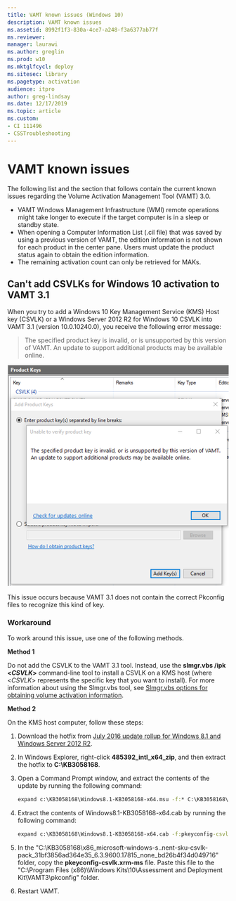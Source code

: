 ```yaml
---
title: VAMT known issues (Windows 10)
description: VAMT known issues
ms.assetid: 8992f1f3-830a-4ce7-a248-f3a6377ab77f
ms.reviewer: 
manager: laurawi
ms.author: greglin
ms.prod: w10
ms.mktglfcycl: deploy
ms.sitesec: library
ms.pagetype: activation
audience: itpro
author: greg-lindsay
ms.date: 12/17/2019
ms.topic: article
ms.custom: 
- CI 111496
- CSSTroubleshooting
---
```


# VAMT known issues

The following list and the section that follows contain the current known issues regarding the Volume Activation Management Tool (VAMT) 3.0.

- VAMT Windows Management Infrastructure (WMI) remote operations might take longer to execute if the target computer is in a sleep or standby state.
- When opening a Computer Information List (.cil file) that was saved by using a previous version of VAMT, the edition information is not shown for each product in the center pane. Users must update the product status again to obtain the edition information.
- The remaining activation count can only be retrieved for MAKs.
 
## Can't add CSVLKs for Windows 10 activation to VAMT 3.1

When you try to add a Windows 10 Key Management Service (KMS) Host key (CSVLK) or a Windows Server 2012 R2 for Windows 10 CSVLK into VAMT 3.1 (version 10.0.10240.0), you receive the following error message:

> The specified product key is invalid, or is unsupported by this version of VAMT. An update to support additional products may be available online.

![VAMT error message](./images/vamt-known-issue-message.png)

This issue occurs because VAMT 3.1 does not contain the correct Pkconfig files to recognize this kind of key.

### Workaround

To work around this issue, use one of the following methods.

**Method 1**

Do not add the CSVLK to the VAMT 3.1 tool. Instead, use the **slmgr.vbs /ipk \<*CSVLK*>** command-line tool to install a CSVLK on a KMS host (where \<*CSVLK*> represents the specific key that you want to install). For more information about using the Slmgr.vbs tool, see [Slmgr.vbs options for obtaining volume activation information](https://docs.microsoft.com/windows-server/get-started/activation-slmgr-vbs-options).

**Method 2**

On the KMS host computer, follow these steps:

1. Download the hotfix from [July 2016 update rollup for Windows 8.1 and Windows Server 2012 R2](https://support.microsoft.com/help/3172614/).

1. In Windows Explorer, right-click **485392_intl_x64_zip**, and then extract the hotfix to **C:\KB3058168**.

1. Open a Command Prompt window, and extract the contents of the update by running the following command:

   ```cmd
   expand c:\KB3058168\Windows8.1-KB3058168-x64.msu -f:* C:\KB3058168\
   ```

1. Extract the contents of Windows8.1-KB3058168-x64.cab by running the following command:

   ```cmd
   expand c:\KB3058168\Windows8.1-KB3058168-x64.cab -f:pkeyconfig-csvlk.xrm-ms c:\KB3058168
   ```

1. In the "C:\KB3058168\x86_microsoft-windows-s..nent-sku-csvlk-pack_31bf3856ad364e35_6.3.9600.17815_none_bd26b4f34d049716\" folder, copy the **pkeyconfig-csvlk.xrm-ms** file. Paste this file to the "C:\Program Files (x86)\Windows Kits\10\Assessment and Deployment Kit\VAMT3\pkconfig" folder.

1. Restart VAMT.
